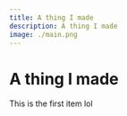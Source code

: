 ```yaml
---
title: A thing I made
description: A thing I made
image: ./main.png
---
```


# A thing I made

This is the first item lol
